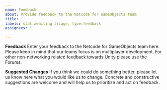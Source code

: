 ```yaml
---
name: Feedback
about: Provide feedback to the Netcode for GameObjects team
title: ''
labels: stat:awaiting triage, type:feedback
assignees: ''

---
```


**Feedback**
Enter your feedback to the Netcode for GameObjects team here. Please keep in mind that our teams focus is on multiplayer development. For other non-networking related feedback towards Unity please use the Forums.

**Suggested Changes**
If you think we could do something better, please let us know here what you would like us to change. Concrete and constructive suggestions are welcome and will help us to prioritize and act on feedback.
